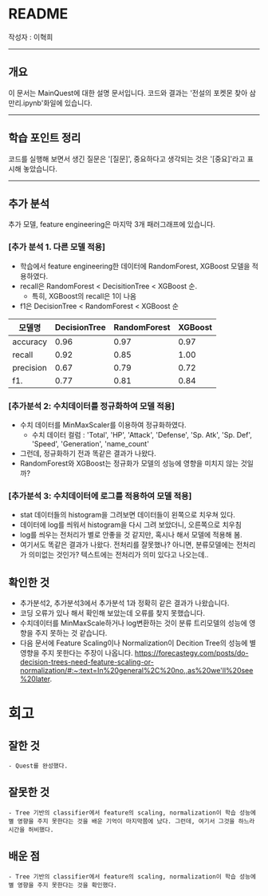 # README

작성자 : 이혁희

-----
## 개요
이 문서는 MainQuest에 대한 설명 문서입니다.
코드와 결과는 '전설의 포켓몬 찾아 삼만리.ipynb'화일에 있습니다.

-----
## 학습 포인트 정리
코드를 실행해 보면서 생긴 질문은 '[질문]', 중요하다고 생각되는 것은 '[중요]'라고 표시해 놓았습니다.

-----
## 추가 분석
추가 모델, feature engineering은 마지막 3개 패러그래프에 있습니다.

### [추가 분석 1. 다른 모델 적용]

- 학습에서 feature engineering한 데이터에 RandomForest, XGBoost 모델을 적용하였다.
- recall은 RandomForest < DecisitionTree < XGBoost 순.
    - 특히, XGBoost의 recall은 1이 나옴
- f1은 DecisionTree < RandomForest < XGBoost 순

|모델명     | DecisionTree | RandomForest | XGBoost |
|---------|--------------|----------|---------|
|accuracy | 0.96         | 0.97 | 0.97 |
|recall   | 0.92         | 0.85 | 1.00 |
|precision| 0.67         | 0.79 | 0.72 |
|f1.      | 0.77         | 0.81 | 0.84 |

### [추가분석 2: 수치데이터를 정규화하여 모델 적용]

- 수치 데이터를 MinMaxScaler를 이용하여 정규화하였다.
    - 수치 데이터 컬럼 : 'Total', 'HP', 'Attack', 'Defense', 'Sp. Atk', 'Sp. Def', 'Speed',
       'Generation', 'name_count'
- 그런데, 정규화하기 전과 똑같은 결과가 나왔다.
- RandomForest와 XGBoost는 정규화가 모델의 성능에 영향을 미치지 않는 것일까?

### [추가분석 3: 수치데이터에 로그를 적용하여 모델 적용]

- stat 데이터들의 histogram을 그려보면 데이터들이 왼쪽으로 치우쳐 있다.
- 데이터에 log를 씌워서 histogram을 다시 그려 보았더니, 오른쪽으로 치우침
- log를 씌우는 전처리가 별로 안좋을 것 같지만, 혹시나 해서 모델에 적용해 봄.
- 여기서도 똑같은 결과가 나왔다. 전처리를 잘못했나? 아니면, 분류모델에는 전처리가 의미없는 것인가? 텍스트에는 전처리가 의미 있다고 나오는데..


## 확인한 것
- 추가분석2, 추가분석3에서 추가분석 1과 정확히 같은 결과가 나왔습니다.
- 코딩 오류가 있나 해서 확인해 보았는데 오류를 찾지 못했습니다.
- 수치데이터를 MinMaxScale하거나 log변환하는 것이 분류 트리모델의 성능에 영향을 주지 못하는 것 같습니다.
- 다음 문서에 Feature Scaling이나 Normalization이 Decition Tree의 성능에 별 영향을 주지 못한다는 주장이 나옵니다.
https://forecastegy.com/posts/do-decision-trees-need-feature-scaling-or-normalization/#:~:text=In%20general%2C%20no.,as%20we'll%20see%20later.


# 회고
## 잘한 것
    - Quest를 완성했다.
## 잘못한 것
    - Tree 기반의 classifier에서 feature의 scaling, normalization이 학습 성능에 별 영향을 주지 못한다는 것을 배운 기억이 마지막쯤에 났다. 그런데, 여기서 그것을 하느라 시간을 허비했다.
## 배운 점
    - Tree 기반의 classifier에서 feature의 scaling, normalization이 학습 성능에 별 영향을 주지 못한다는 것을 확인했다.